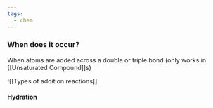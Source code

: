 ```yaml
---
tags:
  - chem
---
```

### When does it occur?
When atoms are added across a double or triple bond
	(only works in [[Unsaturated Compound]]s)

![[Types of addition reactions]]

#### Hydration



